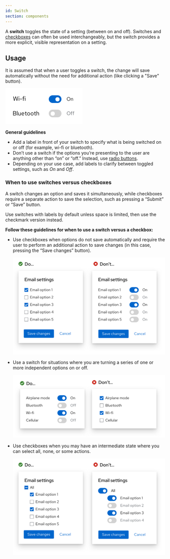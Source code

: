 ```yaml
---
id: Switch
section: components
---
```

A **switch** toggles the state of a setting (between on and off). Switches and [checkboxes](/components/checkbox) can often be used interchangeably, but the switch provides a more explicit, visible representation on a setting.

## Usage

It is assumed that when a user toggles a switch, the change will save automatically without the need for additional action (like clicking a "Save" button).

<img src="./img/switch.png" alt="Examples of switch buttons" width="244"/>

**General guidelines**

*  Add a label in front of your switch to specify what is being switched on or off (for example, wi-fi or bluetooth).
* Don’t use a switch if the options you’re presenting to the user are anything other than “on” or “off.” Instead, use [radio buttons](/components/radio/design-guidelines). 
* Depending on your use case, add labels to clarify between toggled settings, such as *On* and *Off*.


### When to use switches versus checkboxes

A switch changes an option and saves it simultaneously, while checkboxes require a separate action to save the selection, such as pressing a “Submit” or “Save” button.

Use switches with labels by default unless space is limited, then use the checkmark version instead.

**Follow these guidelines for when to use a switch versus a checkbox:**

* Use checkboxes when options do not save automatically and require the user to perform an additional action to save changes (in this case, pressing the “Save changes” button).

    <img src="./img/switch-check-1.png" alt="Example 1 of do and don'ts for checkbox vs switch usee " width="661"/>

* Use a switch for situations where you are turning a series of one or more independent options on or off.

    <img src="./img/switch-check-2.png" alt="Example 2 of do and don'ts for checkbox vs switch usee " width="661"/>

* Use checkboxes when you may have an intermediate state where you can select all, none, or some actions.

    <img src="./img/switch-check-3.png" alt="Example 3 of do and don'ts for checkbox vs switch usee " width="661"/>
